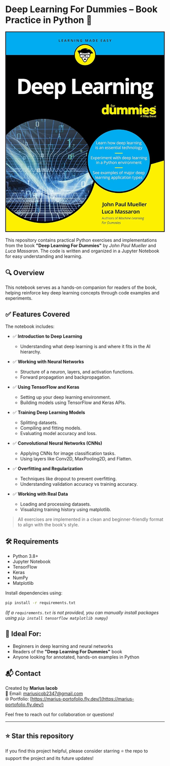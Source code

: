 # Deep Learning For Dummies – Book Practice in Python 📘

![Book Cover](book.jpg)

This repository contains practical Python exercises and implementations from the book **"Deep Learning For Dummies"** by *John Paul Mueller* and *Luca Massaron*. The code is written and organized in a Jupyter Notebook for easy understanding and learning.

## 🔍 Overview

This notebook serves as a hands-on companion for readers of the book, helping reinforce key deep learning concepts through code examples and experiments.

## ✅ Features Covered

The notebook includes:

- ✅ **Introduction to Deep Learning**
  - Understanding what deep learning is and where it fits in the AI hierarchy.

- ✅ **Working with Neural Networks**
  - Structure of a neuron, layers, and activation functions.
  - Forward propagation and backpropagation.

- ✅ **Using TensorFlow and Keras**
  - Setting up your deep learning environment.
  - Building models using TensorFlow and Keras APIs.

- ✅ **Training Deep Learning Models**
  - Splitting datasets.
  - Compiling and fitting models.
  - Evaluating model accuracy and loss.

- ✅ **Convolutional Neural Networks (CNNs)**
  - Applying CNNs for image classification tasks.
  - Using layers like Conv2D, MaxPooling2D, and Flatten.

- ✅ **Overfitting and Regularization**
  - Techniques like dropout to prevent overfitting.
  - Understanding validation accuracy vs training accuracy.

- ✅ **Working with Real Data**
  - Loading and processing datasets.
  - Visualizing training history using matplotlib.

> All exercises are implemented in a clean and beginner-friendly format to align with the book's style.

## 🛠️ Requirements

- Python 3.8+
- Jupyter Notebook
- TensorFlow
- Keras
- NumPy
- Matplotlib

Install dependencies using:

```bash
pip install -r requirements.txt
```

*(If a `requirements.txt` is not provided, you can manually install packages using `pip install tensorflow matplotlib numpy`)*

## 🧠 Ideal For:

- Beginners in deep learning and neural networks
- Readers of the **"Deep Learning For Dummies"** book
- Anyone looking for annotated, hands-on examples in Python

## 📬 Contact

Created by **Marius Iacob**  
📧 Email: mariusicob2347@gmail.com  
🌐 Portfolio: [https://marius-portofolio.fly.dev/](https://marius-portofolio.fly.dev/)

Feel free to reach out for collaboration or questions!

---

## ⭐️ Star this repository

If you find this project helpful, please consider starring ⭐ the repo to support the project and its future updates!
